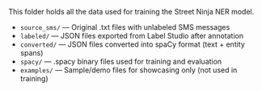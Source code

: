 This folder holds all the data used for training the Street Ninja NER model.

- `source_sms/` — Original .txt files with unlabeled SMS messages  
- `labeled/` — JSON files exported from Label Studio after annotation  
- `converted/` — JSON files converted into spaCy format (text + entity spans)  
- `spacy/` — .spacy binary files used for training and evaluation  
- `examples/` — Sample/demo files for showcasing only (not used in training)